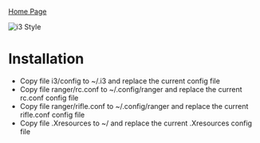 [Home Page](https://oliverheib.github.io)

![i3 Style](/i3Configs/i3Configworkspase.png)

# Installation
+ Copy file i3/config to ~/.i3 and replace the current config file
+ Copy file ranger/rc.conf to ~/.config/ranger and replace the current rc.conf config file
+ Copy file ranger/rifle.conf to ~/.config/ranger and replace the current rifle.conf config file
+ Copy file .Xresources to ~/ and replace the current .Xresources config file
